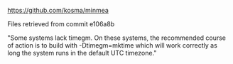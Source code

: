 https://github.com/kosma/minmea

Files retrieved from commit e106a8b

"Some systems lack timegm. On these systems, the recommended course of action is to build with -Dtimegm=mktime which will work correctly as long the system runs in the default UTC timezone."